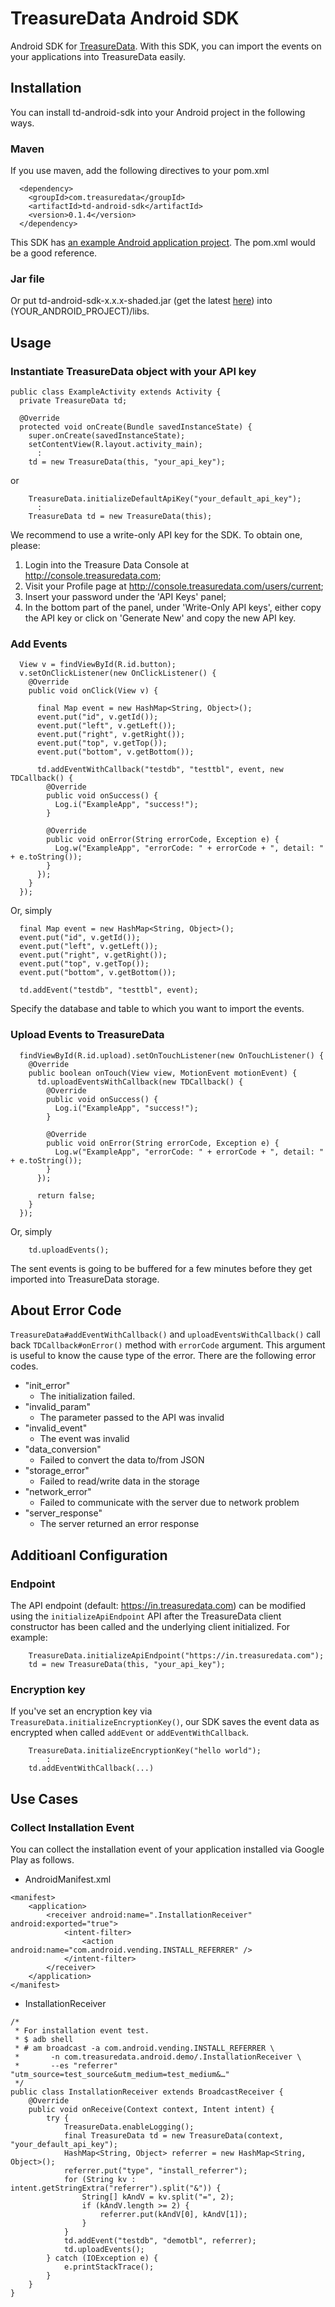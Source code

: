 TreasureData Android SDK
===============

Android SDK for [TreasureData](http://www.treasuredata.com/). With this SDK, you can import the events on your applications into TreasureData easily.

## Installation

You can install td-android-sdk into your Android project in the following ways.

### Maven

If you use maven, add the following directives to your pom.xml

```
  <dependency>
    <groupId>com.treasuredata</groupId>
    <artifactId>td-android-sdk</artifactId>
    <version>0.1.4</version>
  </dependency>
```

This SDK has [an example Android application project](https://github.com/treasure-data/td-android-sdk/tree/master/example/td-android-sdk-demo). The pom.xml would be a good reference.

### Jar file

Or put td-android-sdk-x.x.x-shaded.jar (get the latest [here](http://search.maven.org/#search%7Cga%7C1%7Cg%3A%22com.treasuredata%22%20AND%20a%3A%22td-android-sdk%22)) into (YOUR_ANDROID_PROJECT)/libs.

## Usage

### Instantiate TreasureData object with your API key

```
public class ExampleActivity extends Activity {
  private TreasureData td;

  @Override
  protected void onCreate(Bundle savedInstanceState) {
    super.onCreate(savedInstanceState);
    setContentView(R.layout.activity_main);
      :
    td = new TreasureData(this, "your_api_key");
```

or

```
    TreasureData.initializeDefaultApiKey("your_default_api_key");
      :
    TreasureData td = new TreasureData(this);
```

We recommend to use a write-only API key for the SDK. To obtain one, please:

1. Login into the Treasure Data Console at http://console.treasuredata.com;
2. Visit your Profile page at http://console.treasuredata.com/users/current;
3. Insert your password under the 'API Keys' panel;
4. In the bottom part of the panel, under 'Write-Only API keys', either copy the API key or click on 'Generate New' and copy the new API key.


### Add Events

```
  View v = findViewById(R.id.button);
  v.setOnClickListener(new OnClickListener() {
    @Override
    public void onClick(View v) {

      final Map event = new HashMap<String, Object>();
      event.put("id", v.getId());
      event.put("left", v.getLeft());
      event.put("right", v.getRight());
      event.put("top", v.getTop());
      event.put("bottom", v.getBottom());

      td.addEventWithCallback("testdb", "testtbl", event, new TDCallback() {
        @Override
        public void onSuccess() {
          Log.i("ExampleApp", "success!");
        }

        @Override
        public void onError(String errorCode, Exception e) {
          Log.w("ExampleApp", "errorCode: " + errorCode + ", detail: " + e.toString());
        }
      });
    }
  });
```
Or, simply

```
  final Map event = new HashMap<String, Object>();
  event.put("id", v.getId());
  event.put("left", v.getLeft());
  event.put("right", v.getRight());
  event.put("top", v.getTop());
  event.put("bottom", v.getBottom());

  td.addEvent("testdb", "testtbl", event);
```

Specify the database and table to which you want to import the events.

### Upload Events to TreasureData


```
  findViewById(R.id.upload).setOnTouchListener(new OnTouchListener() {
    @Override
    public boolean onTouch(View view, MotionEvent motionEvent) {
      td.uploadEventsWithCallback(new TDCallback() {
        @Override
        public void onSuccess() {
          Log.i("ExampleApp", "success!");
        }

        @Override
        public void onError(String errorCode, Exception e) {
          Log.w("ExampleApp", "errorCode: " + errorCode + ", detail: " + e.toString());
        }
      });
            
      return false;
    }
  });
```
Or, simply

```
    td.uploadEvents();
```

The sent events is going to be buffered for a few minutes before they get imported into TreasureData storage.

## About Error Code

`TreasureData#addEventWithCallback()` and `uploadEventsWithCallback()` call back `TDCallback#onError()` method with `errorCode` argument. This argument is useful to know the cause type of the error. There are the following error codes.

- "init_error"
  - The initialization failed.
- "invalid_param"
  - The parameter passed to the API was invalid
- "invalid_event"
  - The event was invalid
- "data_conversion"
  - Failed to convert the data to/from JSON
- "storage_error"
  - Failed to read/write data in the storage
- "network_error"
  - Failed to communicate with the server due to network problem
- "server_response"
  - The server returned an error response


## Additioanl Configuration

### Endpoint

The API endpoint (default: https://in.treasuredata.com) can be modified using the `initializeApiEndpoint` API after the TreasureData client constructor has been called and the underlying client initialized. For example:

```
    TreasureData.initializeApiEndpoint("https://in.treasuredata.com");
    td = new TreasureData(this, "your_api_key");
```

### Encryption key

If you've set an encryption key via `TreasureData.initializeEncryptionKey()`, our SDK saves the event data as encrypted when called `addEvent` or `addEventWithCallback`.

```
    TreasureData.initializeEncryptionKey("hello world");
        :
    td.addEventWithCallback(...)
```

## Use Cases

### Collect Installation Event

You can collect the installation event of your application installed via Google Play as follows.

- AndroidManifest.xml

```
<manifest>
    <application>
        <receiver android:name=".InstallationReceiver" android:exported="true">
            <intent-filter>
                <action android:name="com.android.vending.INSTALL_REFERRER" />
            </intent-filter>
        </receiver>
    </application>
</manifest>
```

- InstallationReceiver

```
/*
 * For installation event test.
 * $ adb shell
 * # am broadcast -a com.android.vending.INSTALL_REFERRER \
 *       -n com.treasuredata.android.demo/.InstallationReceiver \
 *       --es "referrer" "utm_source=test_source&utm_medium=test_medium&…"
 */
public class InstallationReceiver extends BroadcastReceiver {
    @Override
    public void onReceive(Context context, Intent intent) {
        try {
            TreasureData.enableLogging();
            final TreasureData td = new TreasureData(context, "your_default_api_key");
            HashMap<String, Object> referrer = new HashMap<String, Object>();
            referrer.put("type", "install_referrer");
            for (String kv : intent.getStringExtra("referrer").split("&")) {
                String[] kAndV = kv.split("=", 2);
                if (kAndV.length >= 2) {
                    referrer.put(kAndV[0], kAndV[1]);
                }
            }
            td.addEvent("testdb", "demotbl", referrer);
            td.uploadEvents();
        } catch (IOException e) {
            e.printStackTrace();
        }
    }
}
```